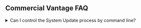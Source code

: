 ## Commercial Vantage FAQ <!-- {docsify-ignore} -->

<details>
<summary>Can I control the System Update process by command line?</summary>
No.  Because Commercial Vantage is a UWP app, the process to get driver and firmware updates cannot be initiated by command line.

To control the update process, use the Commercial Vantage policies that define the timing and filtering as needed.  

See [Commercial Vantage Policies](/reference/cv_policies.md) under the System Update category for more details.
</details>